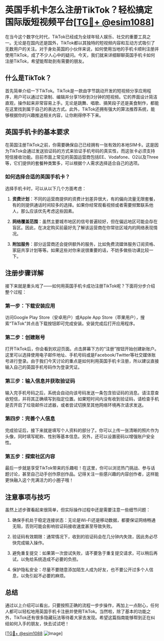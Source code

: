 # 英国手机卡怎么注册TikTok？轻松搞定国际版短视频平台[[TG💪+ @esim1088](https://t.me/s/esim1088)]

在当今这个数字化时代，TikTok已经成为全球年轻人娱乐、社交的重要工具之一。无论是在国内还是国外，TikTok都以其独特的短视频内容和互动方式吸引了无数用户的关注。对于身处英国的小伙伴来说，如何使用当地的手机卡顺利注册并使用TikTok，成了不少人心中的疑问。今天，我们就来详细聊聊英国手机卡如何注册TikTok，希望能帮助到有需要的朋友。

## 什么是TikTok？

首先简单介绍一下TikTok。TikTok是一款由字节跳动开发的短视频分享应用程序，用户可以通过它录制、编辑并分享15秒到3分钟的短视频。它的界面设计简洁直观，操作起来非常容易上手。无论是跳舞、唱歌、搞笑段子还是美食制作，都能在这里找到属于自己的表达方式。此外，TikTok还拥有强大的算法推荐系统，能够根据你的兴趣推送相关内容，让你刷得停不下来。

## 英国手机卡的基本要求

在英国注册TikTok之前，你需要确保自己已经拥有一张有效的本地SIM卡。这是因为TikTok会通过发送验证码的方式来验证手机号码的真实性，而这张卡必须支持短信接收功能。目前市面上常见的英国运营商包括EE、Vodafone、O2以及Three等，它们提供的套餐种类繁多，可以根据个人需求选择适合自己的选项。

### 如何选择合适的英国手机卡？

选择手机卡时，可以从以下几个方面考虑：

1. **资费计划**：不同的运营商提供的资费计划差异很大，有的偏向流量无限套餐，有的则提供通话时间较多的选择。如果你经常观看视频或者需要频繁联系他人，那么应该优先考虑这些因素。
   
2. **网络覆盖范围**：虽然主要城市地区的信号普遍较好，但在偏远地区可能会存在盲区。因此，在决定购买前最好先了解该运营商在你常驻区域内的网络表现情况。

3. **附加服务**：部分运营商还会提供额外的服务，比如免费流媒体服务订阅资格、家庭共享计划等等。如果这些对你来说很重要的话，不妨多做些功课比较一下。

## 注册步骤详解

接下来就是重头戏了——如何用英国手机卡成功注册TikTok呢？下面将分步介绍整个过程：

### 第一步：下载安装应用

访问Google Play Store（安卓用户）或Apple App Store（苹果用户），搜索“TikTok”并点击下载按钮即可完成安装。安装完成后打开应用程序。

### 第二步：创建账号

打开TikTok后，你会看到欢迎页面。点击屏幕下方的“注册”按钮开始创建新账户。这里可以选择使用电子邮件地址、手机号码或是Facebook/Twitter等社交媒体账号进行登录。由于我们今天讨论的重点是如何利用英国手机卡注册，所以建议直接输入自己的英国手机号码作为登录凭证。

### 第三步：输入信息并获取验证码

输入完手机号码之后，系统会自动向该号码发送一条包含验证码的消息。请注意查收短信，并将其正确填写到指定位置。如果短时间内没有收到验证码，请检查手机是否开启了垃圾邮件过滤器，或者尝试切换至其他网络环境再次请求发送。

### 第四步：完善个人信息

完成验证后，接下来就是填写个人资料的部分了。你可以上传一张清晰的照片作为头像，同时填写昵称、性别等基本信息。另外，还可以设置密码以增强账户安全性。

### 第五步：探索社区内容

最后一步就是享受TikTok带来的乐趣啦！在这里，你可以浏览热门挑战、参与话题讨论，甚至自己动手创作原创作品。记得关注一些感兴趣的内容创作者，这样能更快融入这个充满活力的小圈子哦！

## 注意事项与技巧

虽然上述步骤看起来很简单，但实际操作过程中还是需要注意一些细节问题：

1. 确保手机处于稳定连接状态：无论是Wi-Fi还是移动数据，都要保证网络畅通无阻，否则可能会影响验证码接收速度甚至导致失败。

2. 验证码有效期限：通常情况下，收到的验证码会在几分钟内失效，因此务必尽快完成输入操作。

3. 避免重复提交：如果第一次尝试失败，请不要急于重复提交请求，可以稍后再试，以免给系统造成不必要的负担。

4. 保护隐私安全：尽量不要随意添加陌生人成为好友，也不要公开过多个人信息，以免引起不必要的麻烦。

## 总结

通过以上介绍可以看出，只要按照正确的流程一步步操作，再加上一点耐心，任何人都可以轻松地用英国手机卡注册并使用TikTok。当然啦，除了基本的功能之外，TikTok还有很多隐藏玩法等待着大家去发现。希望这篇指南能够帮到正在纠结如何入手的朋友，快去试试吧！

[[TG💪+ @esim1088](https://t.me/s/esim1088) ![Image](https://i.postimg.cc/4NQfJmqS/Snipaste-2025-05-13-00-14-12.png)]